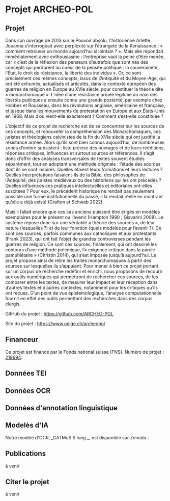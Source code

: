 # Projet ARCHEO-POL

## Projet

Dans son ouvrage de 2013 sur le Pouvoir absolu, l’historienne Arlette Jouanna s’interrogeait avec perplexité sur l’étrangeté de la Renaissance : « comment retrouver un monde aujourd’hui si lointain ? ». Mais elle répondait immédiatement avec enthousiasme : l’entreprise vaut la peine d’être menée, car « c’est de la réflexion des penseurs d’autrefois que sont nés des concepts qui perdurent au coeur de la pensée politique : la souveraineté, l’État, le droit de résistance, la liberté des individus ». Or, ce sont précisément ces mêmes concepts, issus de l’Antiquité et du Moyen-Age, qui ont été exhumés, actualisés et articulés, dans le contexte européen des guerres de religion en Europe au XVIe siècle, pour constituer la théorie dite « monarchomaque ». L’idée d’une résistance armée légitime au nom des libertés publiques a ensuite connu une grande postérité, par exemple chez Hobbes et Rousseau, dans les révolutions anglaise, américaine et française, et jusque dans les mouvements de protestation en Europe et aux États-Unis en 1968. Mais d’où vient-elle exactement ? Comment s’est-elle constituée ?

L’objectif de ce projet de recherche est de se concentrer sur les sources de ces concepts, et renouveler la compréhension des Monarchomaques, ces juristes et théologiens calvinistes de la fin du XVIe siècle qui ont justifié la résistance armée. Alors qu’ils sont bien connus aujourd’hui, de nombreuses zones d’ombre subsistent : liste précise des ouvrages et de leurs rééditions, réponses critiques, influences et surtout sources et références. Il s’agit donc d’offrir des analyses transversales de textes souvent étudiés séparément, tout en adoptant une méthode originale : l’étude des sources dont ils se sont inspirés. Quelles étaient leurs formations et leurs lectures ? Quelles interprétations faisaient-ils de la Bible, des philosophes de l’Antiquité, des juristes médiévaux ou des historiens qui les ont précédés ? Quelles influences ces pratiques intellectuelles et éditoriales ont-elles suscitées ? Pour eux, le précédent historique ne rendait pas seulement possible une forme institutionnelle du passé, il la rendait réelle en montrant qu’elle a déjà existé (Grafton et Schwab 2022).

Mais il fallait encore que ces cas anciens puissent être érigés en modèles exemplaires pour le présent ou l’avenir (Hampton 1990 ; Giavarini 2008). Le système repose donc sur une véritable « théorie des sources », de leur nature (lesquelles ?) et de leur fonction (quels modèles pour l’avenir ?). Ce sont ces sources, parfois communes aux catholiques et aux protestants (Frank 2023), qui ont fait l’objet de grandes controverses pendant les guerres de religion. Ce sont ces sources, finalement, qui ont dessiné les contours d’une méthode polémique, l’« exigence critique dans la parole pamphlétaire » (Christin 2014), qui s’est imposée jusqu’à aujourd’hui. Le projet propose ainsi de relire les traités monarchomaques à partir des sources sur lesquelles ils s’appuient. Pour mener à bien ce projet portant sur un corpus de recherche redéfini et enrichi, nous proposons de recourir aux outils numériques qui permettront de rechercher ces sources, de les comparer entre les textes, de mesurer leur impact et leur réception dans d’autres textes et d’autres contextes, notamment pour les critiques qu’ils ont reçues. D’un point de vue épistémologique, l’analyse computationnelle fournit en effet des outils permettant des recherches dans des corpus élargis.

GitHub du projet : https://github.com/ARCHEO-POL

Site du projet : https://www.unige.ch/archeopol


## Financeur

Ce projet est financé par le Fonds national suisse (FNS). Numéro de projet : [219694](https://data.snf.ch/grants/grant/219694).


## Données TEI




## Données OCR




## Données d'annotation linguistique




## Modelès d'IA

Notre modèle d'OCR, _CATMuS S long _, est disponible sur Zenodo : 

## Publications

à venir

## Citer le projet 

à venir
